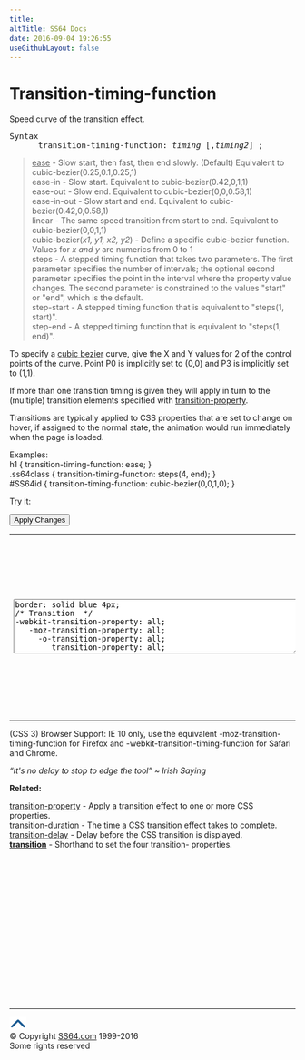 ```yaml
---
title:
altTitle: SS64 Docs
date: 2016-09-04 19:26:55
useGithubLayout: false
---
```

<!-- #BeginLibraryItem "/Library/head_css.lbi" --><!-- #EndLibraryItem --><h1>Transition-timing-function</h1>
<p>Speed curve of the transition effect.</p>
<pre>Syntax
      transition-timing-function: <i>timing </i>[,<i>timing2</i>] ;</pre>
<blockquote>
<p><span class="code"><u>ease</u></span> - Slow start, then fast, then end slowly. (Default) Equivalent to <span class="code">cubic-bezier(0.25,0.1,0.25,1)</span><br>
<span class="code">ease-in</span> - Slow start. Equivalent to <span class="code">cubic-bezier(0.42,0,1,1)</span><br>
<span class="code">ease-out</span> - Slow end. Equivalent to <span class="code">cubic-bezier(0,0,0.58,1)</span><br>
<span class="code">ease-in-out</span> - Slow start and end. Equivalent to <span class="code">cubic-bezier(0.42,0,0.58,1)</span><br>
<span class="code">linear</span> - The same speed transition from start to end. Equivalent to <span class="code">cubic-bezier(0,0,1,1)</span><br>
<span class="code">cubic-bezier(<i>x1, y1, x2, y2</i>)</span> - Define a specific cubic-bezier function. Values for <i><span class="code">x</span> and <span class="code">y</span></i> are numerics from 0 to 1<br>
<span class="code">steps</span> - A stepped timing function that takes two parameters. The first parameter specifies the number of intervals; the optional second parameter specifies the point in the interval where the property value changes. The second parameter is constrained to the values "start" or "end", which is the default.<br>
<span class="code">step-start</span> - A stepped timing function that is equivalent to "steps(1, start)".<br>
<span class="code">step-end</span> - A stepped timing function that is equivalent to "steps(1, end)".</p>
</blockquote>
<p> To specify a <a href="https://www.webkit.org/blog/138/css-animation/">cubic bezier</a> curve,  give the X and Y values for 2 of the control points of the curve. Point P0 is implicitly set to (0,0) and P3 is implicitly set to (1,1).</p>
<p>If more than one transition timing is given they will apply in turn to the (multiple) transition elements specified with <a href="transition-property.html">transition-property</a>.</p>
<p>Transitions are typically applied to CSS properties that are set to change on <span class="code">hover</span>,  if assigned to the <span class="code">normal</span> state, the animation would run immediately when the page is loaded.<br>
</p>
<p>Examples:<br>
  <span class="code">h1 { transition-timing-function: ease;  }<br>
    .ss64class { transition-timing-function: steps(4, end); }</span><br>
    <span class="code">#SS64id { transition-timing-function: cubic-bezier(0,0,1,0);  }</span>    <br>
</p>
<p>Try it:</p><input type="button" onclick="ApplyStyle()" value="Apply Changes">
<table>
  <tbody><tr>
    <td><textarea name="tryit" id="trycode" cols="60" rows="6" onfocus="this.style.background='#fff';" onblur="this.style.background='#eee';" tabindex="1">border: solid blue 4px;
/* Transition  */
-webkit-transition-property: all;
   -moz-transition-property: all; 
     -o-transition-property: all;
        transition-property: all;

/* Timing  */
-webkit-transition-timing-function: ease-out;
   -moz-transition-timing-function: ease-out;
     -o-transition-timing-function: ease-out;
        transition-timing-function: ease-out;

/* Duration  */
-webkit-transition-duration: 2s;
   -moz-transition-duration: 2s;
     -o-transition-duration: 2s;
        transition-duration: 2s;
</textarea></td>
    <td><div id="tryresult">This sample has a MouseOver / :hover style that changes the <span class="code">height</span> and <span class="code">width</span> and adds a red <span class="code">background</span>. <br>
{width: 500px; height: 300px; background: red;}<br>
Reload the page to restart.</div></td>
  </tr>
</tbody></table>
<p>(CSS 3) Browser Support:   IE 10 only, use the equivalent <span class="code">-moz-transition-timing-function</span> for Firefox and <span class="code">-webkit-transition-timing-function</span> for Safari and Chrome.</p>
<p class="quote"><i>“It's no delay to stop to edge the tool” ~ Irish Saying</i></p><p><b>Related:</b></p>
<p><a href="transition-property.html">transition-property</a> - Apply a transition effect to one or more CSS properties.<br>
<a href="transition-duration.html">transition-duration</a> - The time a CSS transition effect takes to complete.<br>
<a href="transition-delay.html">transition-delay</a> - Delay before  the CSS transition  is displayed.<br>
<b><a href="transition.html">transition</a></b> - Shorthand to set the four transition- properties.</p><!-- #BeginLibraryItem "/Library/foot_css.lbi" --><p>
<!-- CSS -->
<ins class="adsbygoogle" style="display:inline-block;width:300px;height:250px" data-ad-client="ca-pub-6140977852749469" data-ad-slot="2739097502"></ins>
<script>
(adsbygoogle = window.adsbygoogle || []).push({});
</script></p>
<hr>
<div id="bl" class="footer"><a href="transition-timing-function.html#"><img src="../images/top.png" width="30" height="22" alt="Back to the Top"></a></div>
<div id="br" class="footer, tagline">© Copyright <a href="http://ss64.com/">SS64.com</a> 1999-2016<br>
Some rights reserved</div><!-- #EndLibraryItem -->

